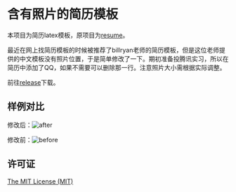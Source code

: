 # 含有照片的简历模板
本项目为简历latex模板，原项目为[resume](https://github.com/billryan/resume/tree/zh_CN)。

最近在网上找简历模板的时候被推荐了billryan老师的简历模板，但是这位老师提供的中文模板没有照片位置，于是简单修改了一下。期初准备投腾讯实习，所以在简历中添加了QQ，如果不需要可以删除那一行。注意照片大小需根据实际调整。

前往[release](https://github.com/linxiaohil/resume_with_photo/releases/tag/v1.0)下载。

## 样例对比
修改后：![after](https://github.com/user-attachments/assets/2a739fac-cb50-4252-bd54-b2b3e2ee55aa)




修改前：![before](https://github.com/user-attachments/assets/a421a482-b90a-4cf1-972b-bfc420fff89c)




## 许可证

[The MIT License (MIT)](http://opensource.org/licenses/MIT)
